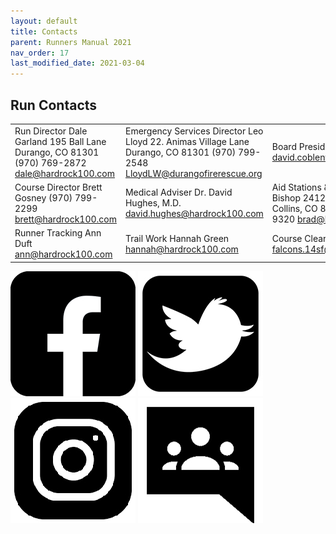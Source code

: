 ```yaml
---
layout: default
title: Contacts
parent: Runners Manual 2021
nav_order: 17
last_modified_date: 2021-03-04
---
```


## Run Contacts

|                                                                                               |                                                                                                                              |                                                                                                                   |
|-----------------------------------------------------------------------------------------------|------------------------------------------------------------------------------------------------------------------------------|-------------------------------------------------------------------------------------------------------------------|
| Run Director Dale Garland 195 Ball Lane Durango, CO 81301 (970) 769-2872 dale@hardrock100.com | Emergency Services Director Leo Lloyd 22. Animas Village Lane Durango, CO 81301 (970) 799-2548 LloydLW@durangofirerescue.org | Board President David Coblentz david.coblentz@hardrock100.com                                                     |
| Course Director Brett Gosney (970) 799-2299 brett@hardrock100.com                             | Medical Adviser Dr. David Hughes, M.D. david.hughes@hardrock100.com                                                          | Aid Stations & Volunteers Brad Bishop 2412 Crabtree Dr Fort Collins, CO 80521 (303) 946-9320 brad@hardrock100.com |
| Runner Tracking Ann Duft ann@hardrock100.com                                                  | Trail Work Hannah Green hannah@hardrock100.com                                                                               | Course Clearing Betsy Kalmeyer falcons.14sf@gmail.com                                                             |

![image](https://github.com/hardrock100/hardrock100.github.io/blob/547491b22f5e192808d342b1ec5c8e292b5174dc/assets/images/Facebook.jpg) ![image](https://github.com/hardrock100/hardrock100.github.io/blob/7e811eddd8e665f5ee114d04324c12d7e5b81192/assets/images/Twitter.jpg) ![image](https://github.com/hardrock100/hardrock100.github.io/blob/547491b22f5e192808d342b1ec5c8e292b5174dc/assets/images/Instagram.jpg) ![image](https://github.com/hardrock100/hardrock100.github.io/blob/737ab30646d5d4778d9aef7d5b59773af36f546e/assets/images/Google%20Groups.jpg)
